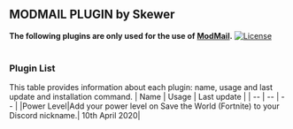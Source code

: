 ## **MODMAIL PLUGIN by Skewer**
**The following plugins are only used for the use of [ModMail](https://github.com/kyb3r/modmail).**
[![License](http://img.shields.io/:license-mit-blue.svg)](http://doge.mit-license.org)
<br><br>


### Plugin List
This table provides information about each plugin: name, usage and last update and installation command.
|    Name   |   Usage   |  Last update |
|     --    |     --    |       --     |
|Power Level|Add your power level on Save the World (Fortnite) to your Discord nickname.| 10th April 2020|
